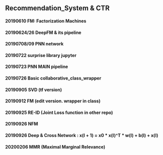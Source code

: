 ## Recommendation_System & CTR

#### 20190610 FM: Factorization Machines

#### 20190624/26 DeepFM & its pipeline

#### 20190708/09 PNN network

#### 20190722 surprise library jupyter

#### 20190723 PNN MAIN pipeline

#### 20190726 Basic collaborative_class_wrapper

#### 20190905 SVD (tf version)

#### 20190912 FM (edit version. wrapper in class)

#### 20190925 RE-ID (Joint Loss function in other repo)

#### 20190926 NFM

#### 20190926 Deep & Cross Network : x(l + 1) = x0 * x(l)^T * w(l) + b(l) + x(l)

#### 20200206 MMR (Maximal Marginal Relevance)

